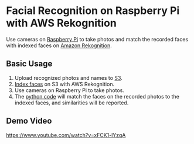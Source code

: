 # Facial Recognition on Raspberry Pi with AWS Rekognition 

Use cameras on [Raspberry  Pi](https://www.raspberrypi.org/) to take photos and match the recorded faces with indexed faces on [Amazon Rekognition](https://aws.amazon.com/rekognition/).

## Basic Usage
1. Upload recognized photos and names to [S3](https://aws.amazon.com/s3/).
2. [Index faces](https://github.com/xbwei/data-analysis-aws/blob/master/facial-recognition-raspberry-pi/index_faces.py) on S3 with AWS Rekognition.
3. Use cameras on Raspberry Pi to take photos.
4. The [python code](https://github.com/xbwei/data-analysis-aws/blob/master/facial-recognition-raspberry-pi/match_faces.py) will match the faces on the recorded photos to the indexed faces, and similarities will be reported. 

## Demo Video
https://www.youtube.com/watch?v=xFCK1-lYzqA
